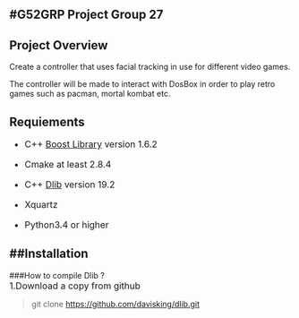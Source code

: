 #G52GRP Project Group 27  
--------------

## Project Overview  
Create a controller that uses facial tracking in use for different video games.
   
The controller will be made to interact with DosBox in order to play retro games such as pacman, mortal kombat etc.

## Requiements 
<font size=3>    

* C++ [Boost Library](https://sourceforge.net/projects/boost/files/boost/1.62.0/)  version 1.6.2     
   
* Cmake at least 2.8.4     
   
* C++ [Dlib](http://dlib.net/) version 19.2   

* Xquartz
* Python3.4 or higher

</font>


   
##Installation
-------------
###How to compile Dlib ?  
<font size=3> 1.Download a copy from github</font>   
>git clone https://github.com/davisking/dlib.git

